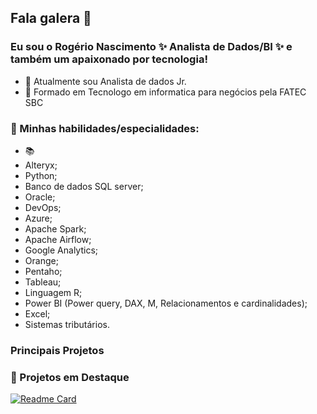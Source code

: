 
## Fala galera 👋
### Eu sou o Rogério Nascimento  ✨ Analista de Dados/BI ✨ e também um apaixonado por tecnologia!

- 🔭 Atualmente sou Analista de dados Jr.
- 🌱 Formado em Tecnologo em informatica para negócios pela FATEC SBC


### **📱 Minhas habilidades/especialidades:**
- 📚   
- Alteryx;
-	Python;
-	Banco de dados SQL server;
-	Oracle;
-	DevOps;
-	Azure;
-	Apache Spark;
-	Apache Airflow;
-	Google Analytics;
-	Orange;
-	Pentaho;
-	Tableau;
-	Linguagem R;
-	Power BI (Power query, DAX, M, Relacionamentos e cardinalidades);
-	Excel;
-	Sistemas tributários. 



### Principais Projetos
### 📌 Projetos em Destaque

[![Readme Card](https://github.com/Rogerio-Nascimento/Rogerio-Nascimento/assets/87660080/4e7c617d-fb25-40e4-abe8-02f24c0060ad)](https://github.com/Rogerio-Nascimento/Projeto_Automacao_Procedures)

